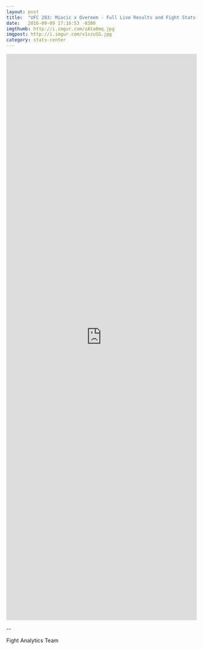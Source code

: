 ```yaml
---
layout: post
title:  "UFC 203: Miocic x Overeem - Full Live Results and Fight Stats - UFC Stats"
date:   2016-09-09 17:16:53 -0300
imgthumb: http://i.imgur.com/zAta0mq.jpg
imgpost: http://i.imgur.com/v1szuSG.jpg 
category: stats-center
---
```


<iframe src="http://live.fightanalytics.cc/?live=true/#!/events/57cd796746ea8e20673f8a9c/new/admin" width="100%" height="1500" frameborder="0"></iframe>

-- 

Fight Analytics Team